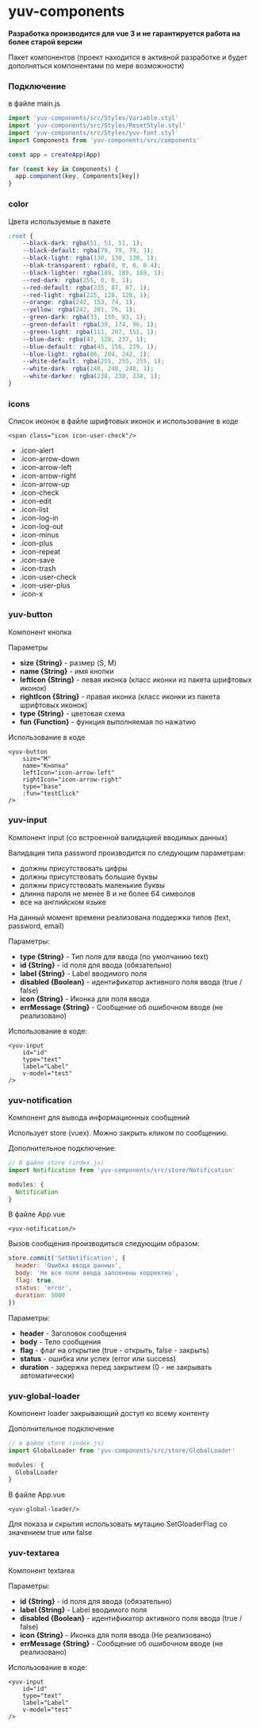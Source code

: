 # yuv-components
<b>Разработка производится для vue 3 и не гарантируется работа на более старой версии</b>

Пакет компонентов (проект находится в активной разработке 
и будет дополняться компонентами по мере возможности)

### Подключение 
в файле main.js
```js
import 'yuv-components/src/Styles/Variable.styl'
import 'yuv-components/src/Styles/ResetStyle.styl'
import 'yuv-components/src/Styles/yuv-font.styl'
import Components from 'yuv-components/src/components'

const app = createApp(App)

for (const key in Components) {
  app.component(key, Components[key])
}
```

### color
Цвета используемые в пакете
```css
:root {
    --black-dark: rgba(51, 51, 51, 1);
    --black-default: rgba(79, 79, 79, 1);
    --black-light: rgba(130, 130, 130, 1);
    --blak-transparent: rgba(0, 0, 0, 0.4);
    --black-lighter: rgba(189, 189, 189, 1);
    --red-dark: rgba(255, 0, 0, 1);
    --red-default: rgba(235, 87, 87, 1);
    --red-light: rgba(225, 128, 128, 1);
    --orange: rgba(242, 153, 74, 1);
    --yellow: rgba(242, 201, 76, 1);
    --green-dark: rgba(33, 150, 83, 1);
    --green-default: rgba(39, 174, 96, 1);
    --green-light: rgba(111, 207, 151, 1);
    --blue-dark: rgba(47, 128, 237, 1);
    --blue-default: rgba(45, 156, 219, 1);
    --blue-light: rgba(86, 204, 242, 1);
    --white-default: rgba(255, 255, 255, 1);
    --white-dark: rgba(248, 248, 248, 1);
    --white-darker: rgba(238, 238, 238, 1);
}
```

### icons
Список иконок в файле шрифтовых иконок и использование в коде
```vue
<span class="icon icon-user-check"/>
```
 - .icon-alert
 - .icon-arrow-down
 - .icon-arrow-left
 - .icon-arrow-right
 - .icon-arrow-up
 - .icon-check
 - .icon-edit
 - .icon-list
 - .icon-log-in
 - .icon-log-out
 - .icon-minus
 - .icon-plus
 - .icon-repeat
 - .icon-save
 - .icon-trash
 - .icon-user-check
 - .icon-user-plus
 - .icon-x

### yuv-button
Компонент кнопка

Параметры
 - <b>size {String}</b> - размер (S, M)
 - <b>name {String}</b> - имя кнопки
 - <b>leftIcon {String}</b> - левая иконка (класс иконки из пакета шрифтовых иконок)
 - <b>rightIcon {String}</b> - правая иконка (класс иконки из пакета шрифтовых иконок)
 - <b>type {String}</b> - цветовая схема
 - <b>fun {Function}</b> - функция выполняемая по нажатию

Использование в коде
```vue
<yuv-button
    size="M"
    name="Кнопка"
    leftIcon="icon-arrow-left"
    rightIcon="icon-arrow-right"
    type="base"
    :fun="testClick"
/>
```

### yuv-input
Компонент input (со встроенной валидацией вводимых данных)

Валидация типа password производится по следующим параметрам:
 - должны присутствовать цифры
 - должны присутствовать большие буквы
 - должны присутствовать маленькие буквы
 - длинна пароля не менее 8 и не более 64 символов
 - все на английском языке

На данный момент времени реализована поддержка типов (text, password, email)

Параметры:
 - <b>type {String}</b> - Тип поля для ввода (по умолчанию text)
 - <b>id {String}</b> - id поля для ввода (обязательно)
 - <b>label {String}</b> - Label вводимого поля
 - <b>disabled {Boolean}</b> - идентификатор активного поля ввода (true / false)
 - <b>icon {String}</b> - Иконка для поля ввода
 - <b>errMessage {String}</b> - Сообщение об ошибочном вводе (не реализовано)

Использование в коде:
```vue
<yuv-input 
    id="id"
    type="text" 
    label="Label" 
    v-model="test"
/>
```

### yuv-notification
Компонент для вывода информационных сообщений

Использует store (vuex). Можно закрыть кликом по сообщению. 

Дополнительное подключение:
```js
// В файле store (index.js)
import Notification from 'yuv-components/src/store/Notification'

modules: {
  Notification
}
```
В файле App.vue
```vue
<yuv-notification/>
```

Вызов сообщения производиться следующим образом:
```js
store.commit('SetNotification', {
  header: 'Ошибка ввода данных',
  body: 'Не все поля ввода заполнены корректно',
  flag: true,
  status: 'error',
  duration: 5000
})
```

Параметры:
 - <b>header</b> - Заголовок сообщения
 - <b>body</b> - Тело сообщения
 - <b>flag</b> - флаг на открытие (true - открыть, false - закрыть)
 - <b>status</b> - ошибка или успех (error или success)
 - <b>duration</b> - задержка перед закрытием (0 - не закрывать автоматически)
 
### yuv-global-loader
Компонент loader закрывающий доступ ко всему контенту

Дополнительное подключение 
```js
// в файле store (index.js)
import GlobalLoader from 'yuv-components/src/store/GlobalLoader'

modules: {
  GlobalLoader
}
```
В файле App.vue
```vue
<yuv-global-loader/>
```
Для показа и скрытия использовать мутацию SetGloaderFlag со значением true или false


### yuv-textarea
Компонент textarea

Параметры:
- <b>id {String}</b> - id поля для ввода (обязательно)
- <b>label {String}</b> - Label вводимого поля
- <b>disabled {Boolean}</b> - идентификатор активного поля ввода (true / false)
- <b>icon {String}</b> - Иконка для поля ввода (Не реализовано)
- <b>errMessage {String}</b> - Сообщение об ошибочном вводе (не реализовано)

Использование в коде:
```vue
<yuv-input 
    id="id"
    type="text" 
    label="Label" 
    v-model="test"
/>
```
